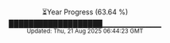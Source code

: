 <p align="center">
⏳Year Progress (63.64 %) <br>
███████████████████▁▁▁▁▁▁▁▁▁▁▁ <br>
<sub>Updated: Thu, 21 Aug 2025 06:44:23 GMT</sub>
</p>

